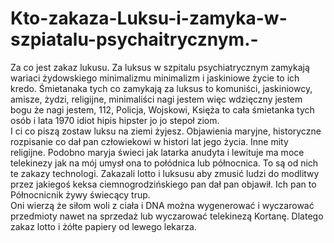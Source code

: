 # Kto-zakaza-Luksu-i-zamyka-w-szpiatalu-psychaitrycznym.-
Za co jest zakaz lukusu.
Za luksus w szpitalu psychiatrycznym zamykają wariaci żydowskiego minimalizmu minimalizm i jaskiniowe życie to ich kredo. Śmietanaka tych co zamykają za luksus to komuniści, jaskiniowcy, amisze, żydzi, religijne, minimaliści nagi jestem więc wdzięczny jestem bogu że nagi jestem, 112, Policja, Wojskowi, Księża to cała śmietanka tych osób i lata 1970 idiot hipis hipster jo jo stepoł ziom.    
I ci co piszą zostaw luksu na ziemi żyjesz. Objawienia maryjne, historyczne rozpisanie co dał pan człowiekowi w histori lat jego życia. Inne mity religijne. 
Podobno maryja świeci jak latarka anudyta i lewituje ma moce telekinezy jak na mój umysł ona to połódnica lub północnica. To są od nich te zakazy technologi. 
Zakazali lotto i luksusu aby zmusić ludzi do modlitwy przez jakiegoś keksa ciemnogrodzińskiego pan dał pan objawił. Ich pan to Północnicnik żywy świecący trup.    
Oni wierzą że siłom woli z ciała i DNA można wygenerować i wyczarować przedmioty nawet na sprzedaż lub wyczarować telekinezą Kortanę. Dlatego zakaz lotto i żółte papiery od lewego lekarza. 

